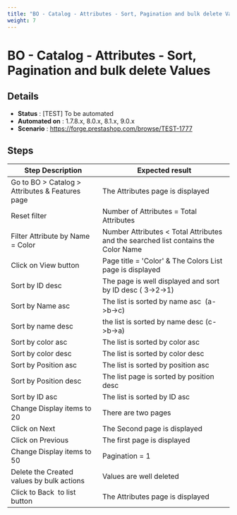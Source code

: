 ```yaml
---
title: "BO - Catalog - Attributes - Sort, Pagination and bulk delete Values"
weight: 7
---
```


# BO - Catalog - Attributes - Sort, Pagination and bulk delete Values
## Details
* **Status** : [TEST] To be automated
* **Automated on** : 1.7.8.x, 8.0.x, 8.1.x, 9.0.x
* **Scenario** : https://forge.prestashop.com/browse/TEST-1777

## Steps
| Step Description | Expected result |
| ----- | ----- |
| Go to BO > Catalog > Attributes & Features page | The Attributes page is displayed |
| Reset filter | Number of Attributes = Total Attributes |
| Filter Attribute by Name = Color | Number Attributes < Total Attributes and the searched list contains the Color Name |
| Click on View button | Page title = 'Color' & The Colors List page is displayed |
| Sort by ID desc | The page is well displayed and sort by ID desc ( 3->2->1) |
| Sort by Name asc | The list is sorted by name asc  (a->b->c) |
| Sort by name desc | the list is sorted by name desc (c->b->a) |
| Sort by color asc | The list is sorted by color asc |
| Sort by color desc | The list is sorted by color desc |
| Sort by Position asc | The list is sorted by position asc |
| Sort by Position desc | The list page is sorted by position desc |
| Sort by ID asc | The list is sorted by ID asc |
| Change Display items to 20 | There are two pages |
| Click on Next | The Second page is displayed |
| Click on Previous | The first page is displayed |
| Change Display items to 50 | Pagination = 1 |
| Delete the Created values by bulk actions | Values are well deleted |
| Click to Back  to list button | The Attributes page is displayed |
